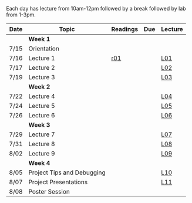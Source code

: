 Each day has lecture from 10am-12pm followed by a break followed by lab from 1-3pm.

| Date  | Topic                       | Readings                      | Due           | Lecture      |
| ----- |-----------------------------|-------------------------------|---------------|--------------|
|       | **Week 1**
| 7/15  | Orientation                 |                               |               |              |
| 7/16  | Lecture 1                   |  [r01](read/r-01.pdf)         |               |[L01](lec/l01)|
| 7/17  | Lecture 2                   |                               |               |[L02](lec/l02)|
| 7/19  | Lecture 3                   |                               |               |[L03](lec/l03)|
|       | **Week 2**
| 7/22  | Lecture 4                   |                               |               |[L04](lec/l04)|
| 7/24  | Lecture 5                   |                               |               |[L05](lec/l05)|
| 7/26  | Lecture 6                   |                               |               |[L06](lec/l06)|
|       | **Week 3**
| 7/29  | Lecture 7                   |                               |               |[L07](lec/l07)|
| 7/31  | Lecture 8                   |                               |               |[L08](lec/l08)|
| 8/02  | Lecture 9                   |                               |               |[L09](lec/l09)|
|       | **Week 4**
| 8/05  | Project Tips and Debugging  |                               |               |[L10](lec/l10)|
| 8/07  | Project Presentations       |                               |               |[L11](lec/l11)|
| 8/08  | Poster Session              |
